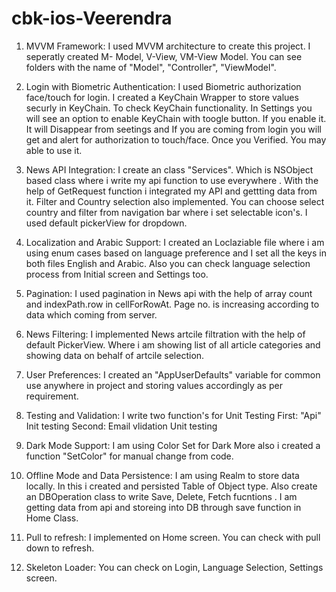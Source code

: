 # cbk-ios-Veerendra

1. MVVM Framework: I used MVVM architecture to create this project. I seperatly created M- Model, V-View, VM-View Model. You can see folders with the name of "Model", "Controller", "ViewModel".

2. Login with Biometric Authentication: I used Biometric authorization face/touch for login. I created a KeyChain Wrapper to store values securly in KeyChain. To check KeyChain functionality. In Settings you will see an option to enable KeyChain with toogle button. If you enable it. It will Disappear from seetings and If you are coming from login you will get and alert for authorization to touch/face. Once you Verified. You may able to use it.

3. News API Integration: I create an class "Services". Which is NSObject based class where i write my api function to use everywhere  . With the help of GetRequest function i integrated my API and gettting data from it. Filter and Country selection also implemented. You can choose select country and filter from navigation bar where i set selectable icon's. I used default pickerView for dropdown.

4. Localization and Arabic Support: I created an Loclaziable file where i am using enum cases based on language preference and I set all the keys in both files English and Arabic. Also you can check language selection process from Initial screen and Settings too.

5. Pagination: I used pagination in News api with the help of array count and indexPath.row in cellForRowAt. Page no. is increasing according to data which coming from server.

6. News Filtering: I implemented News artcile filtration with the help of default PickerView. Where i am showing list of all article categories and showing data on behalf of artcile selection.

7. User Preferences: I created an "AppUserDefaults" variable for common use anywhere in project and storing values accordingly as per requirement.

8. Testing and Validation: I write two function's for Unit Testing 
   First: "Api" Init testing 
   Second: Email vlidation Unit testing
   
9. Dark Mode Support: I am using Color Set for Dark More also i created a function "SetColor" for manual change from code.

10. Offline Mode and Data Persistence: I am using Realm to store data locally. In this i created and persisted Table of Object type. Also create an DBOperation class to write Save, Delete, Fetch fucntions .
    I am getting data from api and storeing into DB through save function in Home Class. 

11. Pull to refresh: I implemented on Home screen. You can check with pull down to refresh.
12. Skeleton Loader: You can check on Login, Language Selection, Settings screen.
